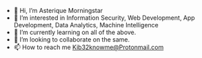 - 👋 Hi, I’m Asterique Morningstar
- 👀 I’m interested in Information Security, Web Development, App Development, Data Analytics, Machine Intelligence 
- 🌱 I’m currently learning on all of the above.
- 💞️ I’m looking to collaborate on the same.
- 📫 How to reach me Kib32knowme@Protonmail.com
<!---
Kibishi123/Kibishi123 is a ✨ special ✨ repository because its `README.md` (this file) appears on your GitHub profile.
You can click the Preview link to take a look at your changes.
--->
